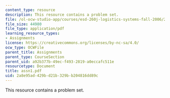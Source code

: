 ```yaml
---
content_type: resource
description: This resource contains a problem set.
file: /ol-ocw-studio-app/courses/esd-260j-logistics-systems-fall-2006/2a8e95ad429bd21b329bb204816dd89c_assn1.pdf
file_size: 44980
file_type: application/pdf
learning_resource_types:
- Assignments
license: https://creativecommons.org/licenses/by-nc-sa/4.0/
ocw_type: OCWFile
parent_title: Assignments
parent_type: CourseSection
parent_uid: a92b377b-49ec-f493-2819-a0eccafc511e
resourcetype: Document
title: assn1.pdf
uid: 2a8e95ad-429b-d21b-329b-b204816dd89c
---
```

This resource contains a problem set.